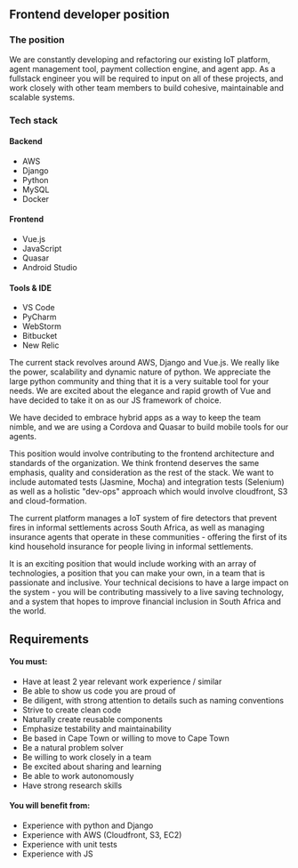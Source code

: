 ## Frontend developer position

### The position

We are constantly developing and refactoring our existing IoT platform, agent management tool, payment collection engine, and agent app. As a fullstack engineer you will be required to input on all of these projects, and work closely with other team members to build cohesive, maintainable and scalable systems.

### Tech stack

#### Backend

* AWS
* Django
* Python
* MySQL
* Docker

#### Frontend

* Vue.js
* JavaScript
* Quasar
* Android Studio

#### Tools & IDE

* VS Code
* PyCharm
* WebStorm
* Bitbucket
* New Relic

The current stack revolves around AWS, Django and Vue.js. We really like the power, scalability and dynamic nature of python. We appreciate the large python community and thing that it is a very suitable tool for your needs. We are excited about the elegance and rapid growth of Vue and have decided to take it on as our JS framework of choice.

We have decided to embrace hybrid apps as a way to keep the team nimble, and we are using a Cordova and Quasar to build mobile tools for our agents.

This position would involve contributing to the frontend architecture and standards of the organization. We think frontend deserves the same emphasis, quality and consideration as the rest of the stack. We want to include automated tests (Jasmine, Mocha) and integration tests (Selenium) as well as a holistic "dev-ops" approach which would involve cloudfront, S3 and cloud-formation.

The current platform manages a IoT system of fire detectors that prevent fires in informal settlements across South Africa, as well as managing insurance agents that operate in these communities - offering the first of its kind household insurance for people living in informal settlements.

It is an exciting position that would include working with an array of technologies, a position that you can make your own, in a team that is passionate and inclusive. Your technical decisions to have a large impact on the system - you will be contributing massively to a live saving technology, and a system that hopes to improve financial inclusion in South Africa and the world.

## Requirements

#### You must:

* Have at least 2 year relevant work experience / similar
* Be able to show us code you are proud of
* Be diligent, with strong attention to details such as naming conventions
* Strive to create clean code
* Naturally create reusable components
* Emphasize testability and maintainability
* Be based in Cape Town or willing to move to Cape Town
* Be a natural problem solver
* Be willing to work closely in a team
* Be excited about sharing and learning
* Be able to work autonomously
* Have strong research skills

#### You will benefit from:

* Experience with python and Django
* Experience with AWS (Cloudfront, S3, EC2)
* Experience with unit tests
* Experience with JS
